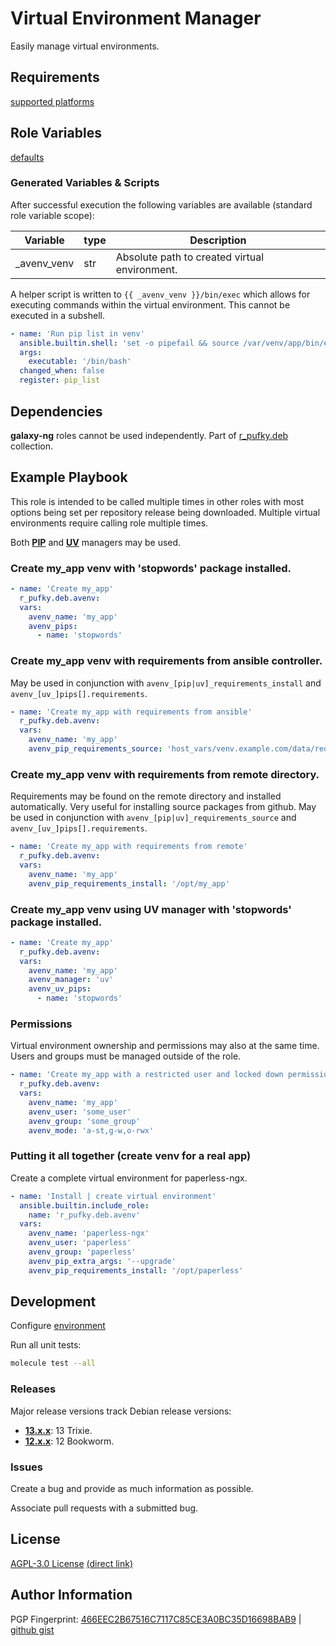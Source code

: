 # Virtual Environment Manager
Easily manage virtual environments.

## Requirements
[supported platforms](https://github.com/r-pufky/ansible_avenv/blob/main/meta/main.yml)

## Role Variables
[defaults](https://github.com/r-pufky/ansible_avenv/tree/main/defaults/main/)

### Generated Variables & Scripts
After successful execution the following variables are available (standard role
variable scope):

 Variable    | type | Description
-------------|------|----------------------------------------------
 _avenv_venv | str  | Absolute path to created virtual environment.


A helper script is written to `{{ _avenv_venv }}/bin/exec` which allows for
executing commands within the virtual environment. This cannot be executed in
a subshell.

```yaml
- name: 'Run pip list in venv'
  ansible.builtin.shell: 'set -o pipefail && source /var/venv/app/bin/exec pip list'
  args:
    executable: '/bin/bash'
  changed_when: false
  register: pip_list
```

## Dependencies
**galaxy-ng** roles cannot be used independently. Part of
[r_pufky.deb](https://github.com/r-pufky/ansible_collection_deb) collection.

## Example Playbook
This role is intended to be called multiple times in other roles with most
options being set per repository release being downloaded. Multiple virtual
environments require calling role multiple times.

Both [**PIP**](https://pip.pypa.io/en/stable/getting-started/) and
[**UV**](https://docs.astral.sh/uv/) managers may be used.

### Create my_app venv with 'stopwords' package installed.
``` yaml
- name: 'Create my_app'
  r_pufky.deb.avenv:
  vars:
    avenv_name: 'my_app'
    avenv_pips:
      - name: 'stopwords'
```

### Create my_app venv with requirements from ansible controller.
May be used in conjunction with `avenv_[pip|uv]_requirements_install` and
`avenv_[uv_]pips[].requirements`.

``` yaml
- name: 'Create my_app with requirements from ansible'
  r_pufky.deb.avenv:
  vars:
    avenv_name: 'my_app'
    avenv_pip_requirements_source: 'host_vars/venv.example.com/data/requirements.txt'
```

### Create my_app venv with requirements from remote directory.
Requirements may be found on the remote directory and installed automatically.
Very useful for installing source packages from github. May be used in
conjunction with `avenv_[pip|uv]_requirements_source` and
`avenv_[uv_]pips[].requirements`.

``` yaml
- name: 'Create my_app with requirements from remote'
  r_pufky.deb.avenv:
  vars:
    avenv_name: 'my_app'
    avenv_pip_requirements_install: '/opt/my_app'
```

### Create my_app venv using UV manager with 'stopwords' package installed.
``` yaml
- name: 'Create my_app'
  r_pufky.deb.avenv:
  vars:
    avenv_name: 'my_app'
    avenv_manager: 'uv'
    avenv_uv_pips:
      - name: 'stopwords'
```

### Permissions
Virtual environment ownership and permissions may also at the same time. Users
and groups must be managed outside of the role.

``` yaml
- name: 'Create my_app with a restricted user and locked down permissions'
  r_pufky.deb.avenv:
  vars:
    avenv_name: 'my_app'
    avenv_user: 'some_user'
    avenv_group: 'some_group'
    avenv_mode: 'a-st,g-w,o-rwx'
```

### Putting it all together (create venv for a real app)
Create a complete virtual environment for paperless-ngx.

```yaml
- name: 'Install | create virtual environment'
  ansible.builtin.include_role:
    name: 'r_pufky.deb.avenv'
  vars:
    avenv_name: 'paperless-ngx'
    avenv_user: 'paperless'
    avenv_group: 'paperless'
    avenv_pip_extra_args: '--upgrade'
    avenv_pip_requirements_install: '/opt/paperless'
```

## Development
Configure [environment](https://github.com/r-pufky/ansible_collection_docs/blob/main/ansible/environment.md)

Run all unit tests:
``` bash
molecule test --all
```

### Releases
Major release versions track Debian release versions:

* **[13.x.x](https://github.com/r-pufky/ansible_avenv)**: 13 Trixie.
* **[12.x.x](https://github.com/r-pufky/ansible_avenv/tree/12.x)**: 12 Bookworm.

### Issues
Create a bug and provide as much information as possible.

Associate pull requests with a submitted bug.

## License
[AGPL-3.0 License](https://www.tldrlegal.com/license/gnu-affero-general-public-license-v3-agpl-3-0)
 [(direct link)](https://github.com/r-pufky/ansible_avenv/blob/main/LICENSE)

## Author Information
PGP Fingerprint: [466EEC2B67516C7117C85CE3A0BC35D16698BAB9](https://keys.openpgp.org/vks/v1/by-fingerprint/466EEC2B67516C7117C85CE3A0BC35D16698BAB9)
| [github gist](https://gist.github.com/r-pufky/a8df36977c55b5bb20829267c4c49d22)
